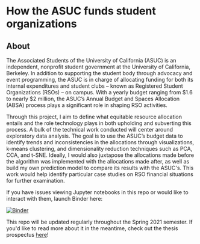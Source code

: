 # How the ASUC funds student organizations

## About

The Associated Students of the University of California (ASUC) is an independent, nonprofit student government at the University of California, Berkeley. In addition to supporting the student body through advocacy and event programming, the ASUC is in charge of allocating funding for both its internal expenditures and student clubs – known as Registered Student Organizations (RSOs) – on campus. With a yearly budget ranging from $1.6 to nearly $2 million, the ASUC’s Annual Budget and Spaces Allocation (ABSA) process plays a significant role in shaping RSO activities. 

Through this project, I aim to define what equitable resource allocation entails and the role technology plays in both upholding and subverting this process. A bulk of the technical work conducted will center around exploratory data analysis. The goal is to use the ASUC’s budget data to identify trends and inconsistencies in the allocations through visualizations, k-means clustering, and dimensionality reduction techniques such as PCA, CCA, and t-SNE. Ideally, I would also juxtapose the allocations made before the algorithm was implemented with the allocations made after, as well as build my own prediction model to compare its results with the ASUC's. This work would help identify particular case studies on RSO financial situations for further examination. 

If you have issues viewing Jupyter notebooks in this repo or would like to interact with them, launch Binder here:

[![Binder](https://mybinder.org/badge_logo.svg)](https://mybinder.org/v2/gh/sydneytrieu/senior-thesis/main)

This repo will be updated regularly throughout the Spring 2021 semester. If you'd like to read more about it in the meantime, check out the thesis prospectus [here](https://docs.google.com/document/d/11PLxXoNmlmQ4h7W631EGrL-zkPG157WcRIjifSMsOhU/edit?usp=sharing)!